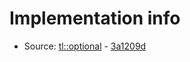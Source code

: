 # Implementation info

* Source: [tl::optional](https://github.com/TartanLlama/optional) - [3a1209d](https://github.com/TartanLlama/optional/commit/3a1209de8370bf5fe16362934956144b49591565)
